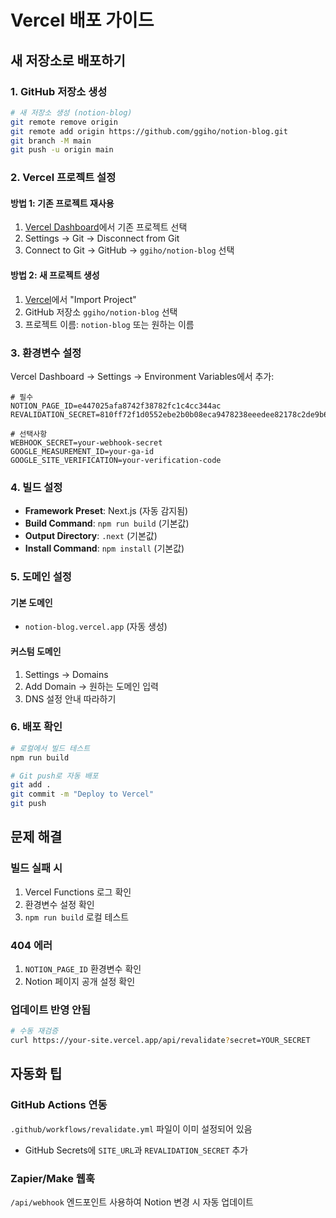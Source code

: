 # Vercel 배포 가이드

## 새 저장소로 배포하기

### 1. GitHub 저장소 생성
```bash
# 새 저장소 생성 (notion-blog)
git remote remove origin
git remote add origin https://github.com/ggiho/notion-blog.git
git branch -M main
git push -u origin main
```

### 2. Vercel 프로젝트 설정

#### 방법 1: 기존 프로젝트 재사용
1. [Vercel Dashboard](https://vercel.com/dashboard)에서 기존 프로젝트 선택
2. Settings → Git → Disconnect from Git
3. Connect to Git → GitHub → `ggiho/notion-blog` 선택

#### 방법 2: 새 프로젝트 생성
1. [Vercel](https://vercel.com/new)에서 "Import Project"
2. GitHub 저장소 `ggiho/notion-blog` 선택
3. 프로젝트 이름: `notion-blog` 또는 원하는 이름

### 3. 환경변수 설정

Vercel Dashboard → Settings → Environment Variables에서 추가:

```env
# 필수
NOTION_PAGE_ID=e447025afa8742f38782fc1c4cc344ac
REVALIDATION_SECRET=810ff72f1d0552ebe2b0b08eca9478238eeedee82178c2de9b69db577f463ffe

# 선택사항
WEBHOOK_SECRET=your-webhook-secret
GOOGLE_MEASUREMENT_ID=your-ga-id
GOOGLE_SITE_VERIFICATION=your-verification-code
```

### 4. 빌드 설정

- **Framework Preset**: Next.js (자동 감지됨)
- **Build Command**: `npm run build` (기본값)
- **Output Directory**: `.next` (기본값)
- **Install Command**: `npm install` (기본값)

### 5. 도메인 설정

#### 기본 도메인
- `notion-blog.vercel.app` (자동 생성)

#### 커스텀 도메인
1. Settings → Domains
2. Add Domain → 원하는 도메인 입력
3. DNS 설정 안내 따라하기

### 6. 배포 확인

```bash
# 로컬에서 빌드 테스트
npm run build

# Git push로 자동 배포
git add .
git commit -m "Deploy to Vercel"
git push
```

## 문제 해결

### 빌드 실패 시
1. Vercel Functions 로그 확인
2. 환경변수 설정 확인
3. `npm run build` 로컬 테스트

### 404 에러
1. `NOTION_PAGE_ID` 환경변수 확인
2. Notion 페이지 공개 설정 확인

### 업데이트 반영 안됨
```bash
# 수동 재검증
curl https://your-site.vercel.app/api/revalidate?secret=YOUR_SECRET
```

## 자동화 팁

### GitHub Actions 연동
`.github/workflows/revalidate.yml` 파일이 이미 설정되어 있음
- GitHub Secrets에 `SITE_URL`과 `REVALIDATION_SECRET` 추가

### Zapier/Make 웹훅
`/api/webhook` 엔드포인트 사용하여 Notion 변경 시 자동 업데이트